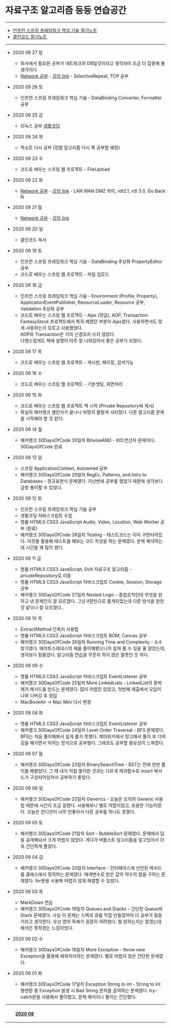 # 자료구조 알고리즘 등등 연습공간

___

- [인프런 스프링 프레임워크 핵심 기술 필기노트](https://github.com/LeeGiCheol/Practice/tree/master/README/BookREADME/SpringFramework-core.md)
- [클린코드 필기노트](https://github.com/LeeGiCheol/Practice/tree/master/README/BookREADME/CleanCode.md)

___

- 2020 09 27 일
  - 회사에서 필요한 공부가 네트워크와 DB일것이라고 생각되어 조금 더 집중해 볼 생각이다.  
  - [Network 공부](https://github.com/LeeGiCheol/Practice/blob/master/src/Network/_2020_09_27_Network_SelectiveRepeat_TCP.md) - [강의 link](http://www.kocw.net/home/search/kemView.do?kemId=1169634) - SelectiveRepeat, TCP 공부  

- 2020 09 26 토  
  - 인프런 스프링 프레임워크 핵심 기술 - DataBinding Converter, Formatter 공부  

- 2020 09 25 금  
  - 리눅스 공부 [생활코딩](https://www.youtube.com/watch?v=DsG-JWrFJTc&list=PLuHgQVnccGMBT57a9dvEtd6OuWpugF9SH)  

- 2020 09 24 목  
  - 퀵소트 다시 공부 (정렬 알고리즘 다시 쭉 공부할 예정)  

- 2020 09 23 수  
  - 코드로 배우는 스프링 웹 프로젝트 - FileUpload  

- 2020 09 22 화  
  - [Network 공부](https://github.com/LeeGiCheol/Practice/blob/master/src/Network/_2020_09_21-22_Network.md) - [강의 link](http://www.kocw.net/home/search/kemView.do?kemId=1169634) - LAN WAN DMZ 차이, rdt2.1, rdt 3.0, Go Back N


- 2020 09 21 월  
  - [Network 공부](https://github.com/LeeGiCheol/Practice/blob/master/src/Network/_2020_09_21-22_Network.md) - [강의 link](http://www.kocw.net/home/search/kemView.do?kemId=1169634)  

- 2020 09 20 일
  - 클린코드 독서  

- 2020 09 19 토  
  - 인프런 스프링 프레임워크 핵심 기술 - DataBinding 추상화 PropertyEditor 공부  
  - 코드로 배우는 스프링 웹 프로젝트 - 파일 업로드  

- 2020 09 18 금  
  - 인프런 스프링 프레임워크 핵심 기술 - Environment (Profile, Property), ApplicationEventPublisher, ResourceLoader, Resource 공부, Validation 추상화 공부  
  - 코드로 배우는 스프링 웹 프로젝트 - Ajax (댓글), AOP, Transaction  
    FantasyStock 프로젝트에서 특히 헤맸던 부분이 Ajax였다. 사용하면서도 맞게 사용하는지 모르고 사용했었다.  
    AOP와 Transaction은 거의 신경조차 쓰지 않았다.  
    다행스럽게도 책에 설명이 아주 잘 나와있어서 좋은 공부가 되었다.  

- 2020 09 17 목  
  - 코드로 배우는 스프링 웹 프로젝트 - 게시판, 페이징, 검색기능  

- 2020 09 16 수  
  - 코드로 배우는 스프링 웹 프로젝트 - 기본셋팅, 화면처리  

- 2020 09 15 화  
  - 코드로 배우는 스프링 웹 프로젝트 책 시작 (Private Repository에 게시)  
  - 확실히 해커랭크 챌린지가 끝나니 마땅히 올릴게 사라졌다. 다른 알고리즘 문제를 시작해야 할 것 같다.  

- 2020 09 14 월  
  - 해커랭크 30DaysOfCode 30일차 BitwiseAND - 비트연산자 문제이다. 30DaysOfCode 완료  

- 2020 09 13 일  
  - 스프링 ApplicationContext, Autowired 공부  
  - 해커랭크 30DaysOfCode 29일차 RegEx, Patterns, and Intro to Databases - 정규표현식 문제였다. 지난번에 공부를 했었기 때문에 생각보다 금방 풀이할 수 있었다.  

- 2020 09 12 토  
  - 인프런 스프링 프레임워크 핵심 기술 공부  
  - 생활코딩 자바스크립트 수업  
  - 명품 HTML5 CSS3 JavaScript Audio, Video, Location, Web Worker 공부 (완료)  
  - 해커랭크 30DaysOfCode 28일차 Testing - 테스트코드는 이미 구현되어있다. 이것을 활용해 테스트를 해보는 코드 작성을 하는 문제였다. 문제 해석하는데 시간을 꽤 많이 썼다.  

- 2020 09 11 금  
  - 명품 HTML5 CSS3 JavaScript, DoIt 자료구조 알고리즘 - privateRepository로 이동  
  - 명품 HTML5 CSS3 JavaScript 자바스크립트 Cookie, Session, Storage 공부  
  - 해커랭크 30DaysOfCode 27일차 Nested Logic - 중첩로직인데 무엇을 원하고 낸 문제인지 잘 모르겠다. 그냥 if문만으로 풀게되었는데 다른 방식을 원한 것 같으나 잘 모르겠다..  

- 2020 09 10 목  
  - ExtractMethod 단축키 사용법  
  - 명품 HTML5 CSS3 JavaScript 자바스크립트 BOM, Canvas 공부  
  - 해커랭크 30DaysOfCode 26일차 Running Time and Complexity - 소수찾기였다. 에라토스테네스의 체를 풀이해봤으니까 쉽게 풀 수 있을 줄 알았는데, 생각보다 힘들었다. 알고리즘 연습을 꾸준히 하지 않은 잘못인 듯 하다.  

- 2020 09 09 수  
  - 명품 HTML5 CSS3 JavaScript 자바스크립트 EventListener 공부  
  - 해커랭크 30DaysOfCode 25일차 More LinkedLists - LinkedList의 중복 제거 메서드를 만드는 문제였다. 많이 어렵진 않았고, 첫번째 제출에서 오답이 나와 디버깅 후 정답  
  - MacBookAir -> Mac Mini 다시 변경  

- 2020 09 08 화  
  - 명품 HTML5 CSS3 JavaScript 자바스크립트 EventListener 공부  
  - 해커랭크 30DaysOfCode 24일차 Level-Order Traversal - BFS 문제였다. BFS는 처음 풀이해봐서 쉽게 풀지 못했다. 제타위키에서 참고해서 풀이 후 디버깅을 해가면서 익히는 방식으로 공부했다. 그래프도 공부할 필요성이 느껴졌다.  

- 2020 09 07 월  
  - 해커랭크 30DaysOfCode 23일차 BinarySearchTree - BST는 전에 한번 풀이를 해봤었다. 그 때 내가 직접 풀이한 것과는 다르게 재귀함수로 insert 메서드가 구성되어있어서 공부하기 좋았다.  

- 2020 09 06 일  
  - 해커랭크 30DaysOfCode 22일차 Generics - 오늘은 오히려 Generic 사용법 때문에 시간이 조금 걸렸다. 사용해보니 별로 어렵지않고, 유용한 기능이였다. 오늘은 컨디션이 너무 안좋아서 다른 공부를 하나도 못했다.  

- 2020 09 05 토  
  - 해커랭크 30DaysOfCode 21일차 Sort - BubbleSort 문제였다. 문제에서 답을 공개해놔서 크게 어렵지 않았다. 게다가 버블소트 알고리즘을 알고있어서 더욱 간단하게 풀었다.  

- 2020 09 04 금  
  - 해커랭크 30DaysOfCode 20일차 Interface - 인터페이스에 선언된 메서드를 클래스에서 정의하는 문제였다. 매개변수로 받은 값의 약수의 합을 구하는 문제였다. for문을 사용해 어렵지 않게 해결할 수 있었다.  

- 2020 09 03 목  
  - MarkDown 연습  
  - 해커랭크 30DaysOfCode 19일차 Queues and Stacks - 간단한 Queue와 Stack 문제였다. 사실 이 문제는 스택과 큐를 직접 만들었어야 더 공부가 됬을거라고 생각한다. 우선 영어 독해가 굉장히 어려웠다. 뭘 원하는지는 알겠는데 해석은 못하겠는 느낌이었다.  

- 2020 09 02 수  
  - 해커랭크 30DaysOfCode 18일차 More Exception - throw new Exception을 활용해 예외처리하는 문제였다. 별로 어렵지 않은 간단한 문제였다.  

- 2020 09 01 화  
  - 해커랭크 30DaysOfCode 17일차 Exception String to int - String to int 형변환 중 Exception 발생 시 Bad String 문자를 출력하는 문제였다. try-catch문을 사용해서 풀이했고, 문제 해석이나 풀이는 간단했다.  

___

#### &emsp;&emsp; [2020 08](https://github.com/LeeGiCheol/Practice/tree/master/README/README/2020/202008.md)

___